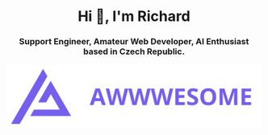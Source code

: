 <h1 align="center">Hi 👋, I'm Richard</h1>
<h3 align="center">Support Engineer, Amateur Web Developer, AI Enthusiast based in Czech Republic.</h3>

<a href="https://awwwesome.cz"><img src="awwwesome_logo.png"></a>
